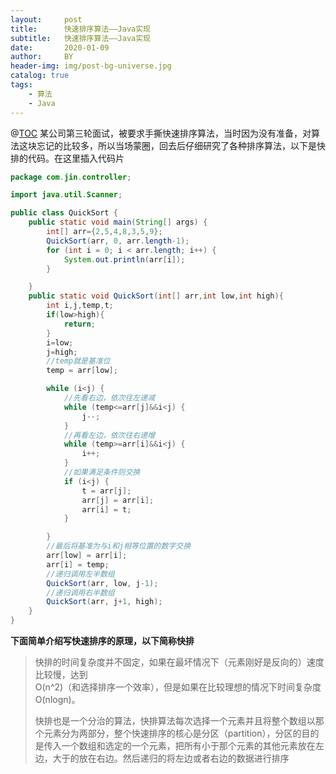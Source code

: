 ```yaml
---
layout:     post
title:      快速排序算法——Java实现
subtitle:   快速排序算法——Java实现
date:       2020-01-09
author:     BY
header-img: img/post-bg-universe.jpg
catalog: true
tags:
    - 算法
    - Java
---
```


@[TOC](快速排序算法——Java实现)
某公司第三轮面试，被要求手撕快速排序算法，当时因为没有准备，对算法这块忘记的比较多，所以当场蒙圈，回去后仔细研究了各种排序算法，以下是快排的代码。在这里插入代码片

```java
package com.jin.controller;

import java.util.Scanner;

public class QuickSort {
    public static void main(String[] args) {
        int[] arr={2,5,4,8,3,5,9};
        QuickSort(arr, 0, arr.length-1);
        for (int i = 0; i < arr.length; i++) {
            System.out.println(arr[i]);
        }

    }
    public static void QuickSort(int[] arr,int low,int high){
        int i,j,temp,t;
        if(low>high){
            return;
        }
        i=low;
        j=high;
        //temp就是基准位
        temp = arr[low];

        while (i<j) {
            //先看右边，依次往左递减
            while (temp<=arr[j]&&i<j) {
                j--;
            }
            //再看左边，依次往右递增
            while (temp>=arr[i]&&i<j) {
                i++;
            }
            //如果满足条件则交换
            if (i<j) {
                t = arr[j];
                arr[j] = arr[i];
                arr[i] = t;
            }

        }
        //最后将基准为与i和j相等位置的数字交换
        arr[low] = arr[i];
        arr[i] = temp;
        //递归调用左半数组
        QuickSort(arr, low, j-1);
        //递归调用右半数组
        QuickSort(arr, j+1, high);
    }
}

```
**下面简单介绍写快速排序的原理，以下简称快排**


 

> 快排的时间复杂度并不固定，如果在最坏情况下（元素刚好是反向的）速度比较慢，达到   
> O(n^2)（和选择排序一个效率），但是如果在比较理想的情况下时间复杂度 O(nlogn)。
> 
> 快排也是一个分治的算法，快排算法每次选择一个元素并且将整个数组以那个元素分为两部分，整个快速排序的核心是分区（partition），分区的目的是传入一个数组和选定的一个元素，把所有小于那个元素的其他元素放在左边，大于的放在右边。然后递归的将左边或者右边的数据进行排序


